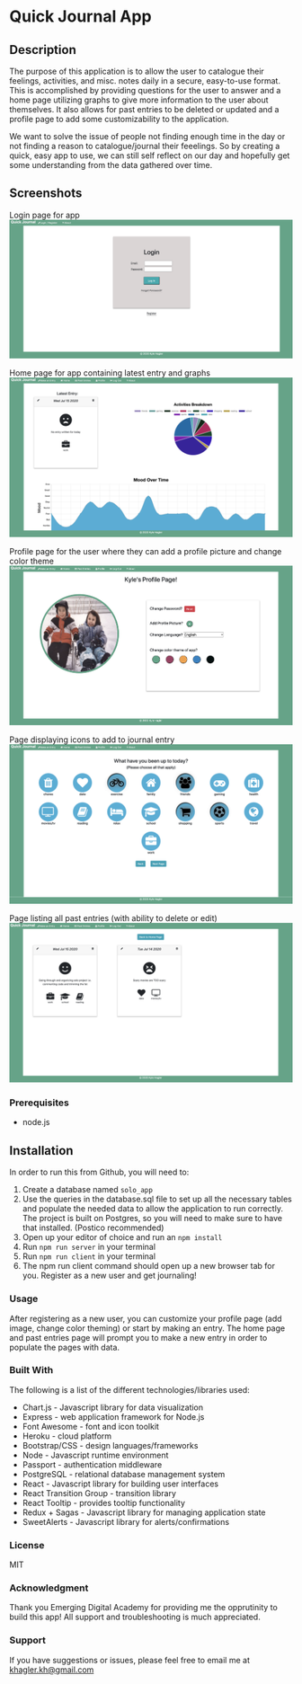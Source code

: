 # Quick Journal App
## Description
The purpose of this application is to allow the user to catalogue their feelings, activities, and misc. notes daily in a secure, easy-to-use format.
This is accomplished by providing questions for the user to answer and a home page utilizing graphs to give more information to the user about themselves.
It also allows for past entries to be deleted or updated and a profile page to add some customizability to the application.

We want to solve the issue of people not finding enough time in the day or not finding a reason to catalogue/journal their feeelings. So by creating a quick, easy app to use, we can still self reflect on our day and hopefully get some understanding from the data gathered over time.

## Screenshots
Login page for app
![LoginPage](/Screenshots/login.png?raw=true)

Home page for app containing latest entry and graphs
![HomePage](/Screenshots/homepage.png?raw=true)

Profile page for the user where they can add a profile picture and change color theme
![ProfilePage](/Screenshots/profilepage.png?raw=true)

Page displaying icons to add to journal entry
![IconsPage](/Screenshots/iconspage.png?raw=true)

Page listing all past entries (with ability to delete or edit)
![PastEntries](/Screenshots/pastentries.png?raw=true)


### Prerequisites
* node.js

## Installation
In order to run this from Github, you will need to:
1. Create a database named ```solo_app```
2. Use the queries in the database.sql file to set up all the necessary tables and populate the needed data to allow the application to run correctly. The project is built on Postgres, so you will need to make sure to have that installed. (Postico recommended)
3. Open up your editor of choice and run an ```npm install```
4. Run ```npm run server``` in your terminal
5. Run ```npm run client``` in your terminal
6. The npm run client command should open up a new browser tab for you. Register as a new user and get journaling!


### Usage
After registering as a new user, you can customize your profile page (add image, change color theming) or start by making an entry.
The home page and past entries page will prompt you to make a new entry in order to populate the pages with data.

### Built With
The following is a list of the different technologies/libraries used:
  * Chart.js - Javascript library for data visualization
  * Express - web application framework for Node.js
  * Font Awesome - font and icon toolkit
  * Heroku - cloud platform
  * Bootstrap/CSS - design languages/frameworks
  * Node - Javascript runtime environment
  * Passport - authentication middleware
  * PostgreSQL - relational database management system
  * React - Javascript library for building user interfaces
  * React Transition Group - transition library
  * React Tooltip - provides tooltip functionality
  * Redux + Sagas - Javascript library for managing application state
  * SweetAlerts - Javascript library for alerts/confirmations

### License
MIT

### Acknowledgment
Thank you Emerging Digital Academy for providing me the opprutinity to build this app! All support and troubleshooting is much appreciated.

### Support
If you have suggestions or issues, please feel free to email me at khagler.kh@gmail.com